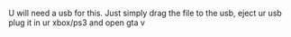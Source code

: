 U will need a usb for this.
Just simply drag the file to the usb, eject ur usb plug it in ur
xbox/ps3 and open gta v


